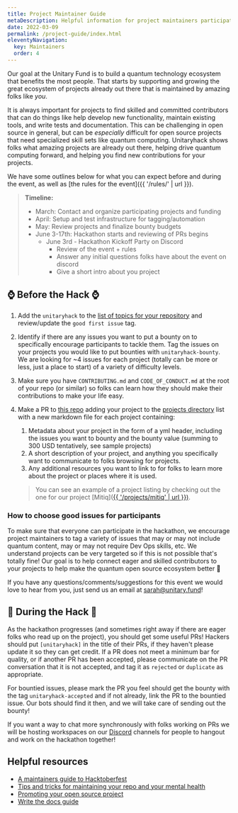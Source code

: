 ```yaml
---
title: Project Maintainer Guide
metaDescription: Helpful information for project maintainers participating in unitaryhack
date: 2022-03-09
permalink: /project-guide/index.html
eleventyNavigation:
  key: Maintainers
  order: 4
---
```


<!-- ### Unitary Fund invites OSS project maintainers and owners to participate in unitaryhack, one of the largest quantum open source hackathons! -->

Our goal at the Unitary Fund is to build a quantum technology ecosystem that benefits the most people.
That starts by supporting and growing the great ecosystem of projects already out there that is maintained by amazing folks like _you_.

It is always important for projects to find skilled and committed contributors that can do things like help develop new functionality, maintain existing tools, and write tests and documentation. This can be challenging in open source in general, but can be _especially_ difficult for open source projects that need specialized skill sets like quantum computing. Unitaryhack shows folks what amazing projects are already out there, helping drive quantum computing forward, and helping you find new contributions for your projects.

We have some outlines below for what you can expect before and during the event, as well as [the rules for the event]({{ '/rules/' | url }}).

> **Timeline:**
>
> - March: Contact and organize participating projects and funding
> - April: Setup and test infrastructure for tagging/automation
> - May: Review projects and finalize bounty budgets
> - June 3-17th: Hackathon starts and reviewing of PRs begins
>   - June 3rd - Hackathon Kickoff Party on Discord
>     - Review of the event + rules
>     - Answer any initial questions folks have about the event on discord
>     - Give a short intro about you project

## ⌚ Before the Hack ⌚

1. Add the `unitaryhack` to the [list of topics for your repository](https://docs.github.com/en/repositories/managing-your-repositorys-settings-and-features/customizing-your-repository/classifying-your-repository-with-topics#adding-topics-to-your-repository) and review/update the `good first issue` tag.
2. Identify if there are any issues you want to put a bounty on to specifically encourage participants to tackle them. Tag the issues on your projects you would like to put bounties with `unitaryhack-bounty`. We are looking for ~4 issues for each project (totally can be more or less, just a place to start) of a variety of difficulty levels.
3. Make sure you have  `CONTRIBUTING.md` and `CODE_OF_CONDUCT.md` at the root of your repo (or similar) so folks can learn how they should make their contributions to make your life easy.
4. Make a PR to [this repo](https://github.com/unitaryfund/unitaryhackdev) adding your project to the [projects directory](https://github.com/unitaryfund/unitaryhackdev/tree/main/projects) list with a new markdown file for each project containing:
   1. Metadata about your project in the form of a yml header, including the issues you want to bounty and the bounty value (summing to 300 USD tentatively, see sample projects)
   2. A short description of your project, and anything you specifically want to communicate to folks browsing for projects.
   3. Any additional resources you want to link to for folks to learn more about the project or places where it is used.

    > You can see an example of a project listing by checking out the one for our project [Mitiq]([{{ '/projects/mitiq' | url }})](https://github.com/unitaryfund/unitaryhackdev/blob/main/projects/mitiq.md).

### How to choose good issues for participants

To make sure that everyone can participate in the hackathon, we encourage project maintainers to tag a variety of issues that may or may not include quantum content, may or may not require Dev Ops skills, etc. We understand projects can be very targeted so if this is not possible that's totally fine! Our goal is to help connect eager and skilled contributors to your projects to help make the quantum open source ecosystem better 💖

If you have any questions/comments/suggestions for this event we would love to hear from you, just send us an email at [sarah@unitary.fund](mailto:sarah@unitary.fund?subject=[GitHub]%20Source%20Han%20Sans)!

## 🔨 During the Hack 🔨

As the hackathon progresses (and sometimes right away if there are eager folks who read up on the project), you should get some useful PRs!
Hackers should put `[unitaryhack]` in the title of their PRs, if they haven't please update it so they can get credit.
If a PR does not meet a minimum bar for quality, or if another PR has been accepted, please communicate on the PR conversation that it is not accepted, and tag it as `rejected` or `duplicate` as appropriate.

For bountied issues, please mark the PR you feel should get the bounty with the tag `unitaryhack-accepted` and if not already, link the PR to the bountied issue. Our bots should find it then, and we will take care of sending out the bounty!

If you want a way to chat more synchronously with folks working on PRs we will be hosting workspaces on our [Discord](http://discord.unitary.fund/) channels for people to hangout and work on the hackathon together!

## Helpful resources

- [A maintainers guide to Hacktoberfest](https://medium.com/gitcoin/a-maintainers-guide-to-hacktoberfest-21405c8ff09f)
- [Tips and tricks for maintaining your repo and your mental health](https://www.twilio.com/blog/how-to-hacktoberfest-tips-and-tricks-for-maintaining-your-repo-and-your-mental-health)
- [Promoting your open source project](https://github.com/zenika-open-source/promote-open-source-project/blob/master/README.md)
- [Write the docs guide](https://www.writethedocs.org/guide/)
